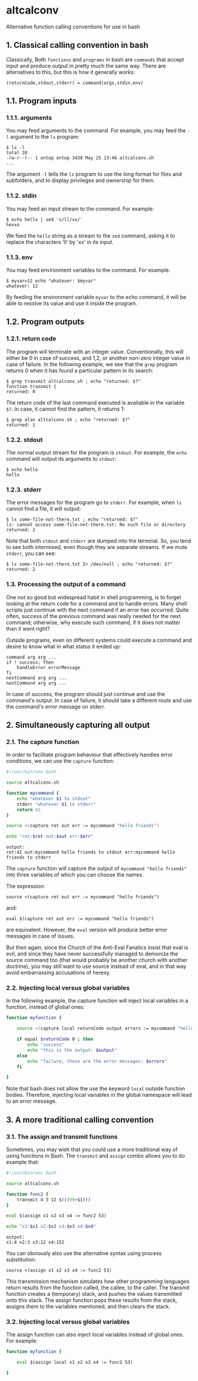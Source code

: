 # altcalconv
Alternative function calling conventions for use in bash

## 1. Classical calling convention in bash

Classically, Both `functions` and `programs` in bash are `commands` that accept input and produce output in pretty much the same way. There are alternatives to this, but this is how it generally works:

    (returnCode,stdout,stderr) = command(args,stdin,env)

## 1.1. Program inputs

### 1.1.1. arguments

You may feed arguments to the command. For example, you may feed the `-l` argument to the `ls` program:

    $ ls -l
    total 28
    -rw-r--r-- 1 ontop ontop 3438 May 25 13:46 altcalconv.sh
    ...

The argument `-l` tells the `ls` program to use the long format for files and subfolders, and to display privileges and ownership for them.

### 1.1.2. stdin

You may feed an input stream to the command. For example:

    $ echo hello | sed 's/ll/xx/'
    hexxo

We feed the `hello` string as a stream to the `sed` command, asking it to replace the characters 'll' by 'xx' in its input.

### 1.1.3. env

You may feed environment variables to the command. For example:

    $ myvar=12 echo "whatever: $myvar"
    whatever: 12

By feeding the environment variable `myvar` to the echo command, it will be able to resolve its value and use it inside the program.


## 1.2. Program outputs

### 1.2.1. return code

The program will terminate with an integer value. Conventionally, this will either be 0 in case of success, and 1,2, or another non-zero integer value in case of failure. In the following example, we see that the `grep` program returns 0 when it has found a particular pattern in its search:

    $ grep transmit altcalconv.sh ; echo "returned: $?"
    function transmit {
    returned: 0


The return code of the last command executed is available in the variable `$?`. In case, it cannot find the pattern, it returns 1:

    $ grep alan altcalconv.sh ; echo "returned: $?"
    returned: 1

### 1.2.2. stdout

The normal output stream for the program is `stdout`. For example, the `echo` command will output its arguments to `stdout`:

    $ echo hello
    hello

### 1.2.3. stderr

The error messages for the program go to `stderr`. For example, when `ls` cannot find a file, it will output:

    $ ls some-file-not-there.txt ; echo "returned: $?"
    ls: cannot access some-file-not-there.txt: No such file or directory
    returned: 2
 
Note that both `stdout` and `stderr` are dumped into the terminal. So, you tend to see both intermixed, even though they are separate streams. If we mute `stderr`, you can see:

    $ ls some-file-not-there.txt 2> /dev/null ; echo "returned: $?"
    returned: 2

### 1.3. Processing the output of a command

One not so good but widespread habit in shell programming, is to forget looking at the return code for a command and to handle errors. Many shell scripts just continue with the next command if an error has occurred. Quite often, success of the previous command was really needed for the next command; otherwise, why execute such command, if it does not matter than it went right? 

Outside programs, even on different systems could execute a command and desire to know what in what status it ended up:

    command arg arg ...
    if ! success; then
        handleError errorMessage
    fi
    nextCommand arg arg ...
    nextCommand arg arg ...

In case of success, the program should just continue and use the command's output. In case of failure, it should take a different route and use the command's error message on stderr.

## 2. Simultaneously capturing all output

### 2.1. The capture function

In order to facilitate program behaviour that effectively handles error conditions, we can use the `capture` function:

```bash
#!/usr/bin/env bash

source altcalconv.sh

function mycommand {
    echo "whatever $1 to stdout"
    stderr "whatever $1 to stderr"
    return 42
}

source <(capture ret out err := mycommand "hello friends")

echo "ret:$ret out:$out err:$err"
```
    output:
    ret:42 out:mycommand hello friends to stdout err:mycommand hello friends to stderr

The `capture` function will capture the output of `mycommand "hello friends"` into three variables of which you can choose the names.

The expression:

    source <(capture ret out err := mycommand "hello friends")

and:

    eval $(capture ret out err := mycommand "hello friends")

are equivalent. However, the `eval` version will produce better error messages in case of issues.

But then again, since the Church of the Anti-Eval Fanatics insist that eval is evil, and since they have never successfully managed to demonize the source command too (that would probably be another church with another doctrine), you may still want to use source instead of eval, and in that way avoid embarrassing accusations of heresy.

### 2.2. Injecting local versus global variables

In the following example, the capture function will inject local variables in a function, instead of global ones:

```bash
function myfunction {

    source <(capture local returnCode output errors := mycommand "hello friends")

    if equal $returnCode 0 ; then
        echo "success"
        echo "this is the output: $output"
    else
        echo "failure, these are the error messages: $errors"
    fi        

}
```

Note that bash does not allow the use the keyword `local` outside function bodies. Therefore, injecting local variables in the global namespace will lead to an error message.

## 3. A more traditional calling convention

### 3.1. The assign and transmit functions

Sometimes, you may wish that you could use a more traditional way of using functions in Bash. The `transmit` and `assign` combo allows you to do example that:

```bash
#!/usr/bin/env bash

source altcalconv.sh

function func2 {
    transmit 4 3 12 $(((99+$1)))
}

eval $(assign x1 x2 x3 x4 := func2 53)

echo "x1:$x1 x2:$x2 x3:$x3 x4:$x4"

```
    output:
    x1:4 x2:3 x3:12 x4:152


You can obviously also use the alternative syntax using process substitution:

    source <(assign x1 x2 x3 x4 := func2 53)

This transmission mechanism simulates how other programming languages return results from the function called, the callee, to the caller. The transmit function creates a (temporary) stack, and pushes the values transmitted onto this stack. The assign function pops these results from the stack, assigns them to the variables mentioned, and then clears the stack.

### 3.2. Injecting local versus global variables

The assign function can also inject local variables instead of global ones. For example:

```bash
function myfunction {

    eval $(assign local x1 x2 x3 x4 := func2 53)

}
```

